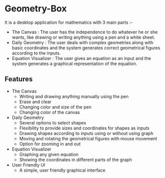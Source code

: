 # Geometry-Box
It is a desktop application for mathematics with 3 main parts :-
- The Canvas : The user has the independence to do whatever he or she wants, like drawing or writing anything using a pen and a white sheet.
- Daily Geometry : The user deals with complex geometries along with basic coordinates and the system generates correct geometrical figures according to the inputs.
- Equation Visualizer : The user gives an equation as an input and the system generates a graphical representation of the equation.

## Features 
- The Canvas
  - Writing and drawing anything manually using the pen
  - Erase and clear  
  - Changing color and size of the pen 
  - Changing color of the canvas
- Daily Geometry
  - Several options to select shapes
  - Flexibility to provide sizes and coordinates for shapes as inputs
  - Drawing shapes according to inputs using or without using graph
  - Moving and rotating the geometrical figures with mouse movement
  - Option for zooming in and out
- Equation Visualizer
  - Graphing any given equation
  - Showing the coordinates in different parts of the graph
- User Friendly UI
  - A simple, user friendly graphical interface

 

